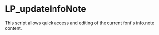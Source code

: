 # LP_updateInfoNote

This script allows quick access and editing of the current font's info.note content.